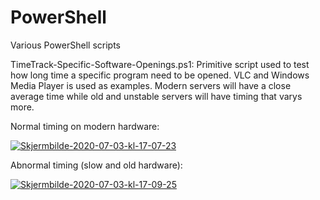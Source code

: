 # PowerShell

Various PowerShell scripts

TimeTrack-Specific-Software-Openings.ps1: Primitive script used to test how long time a specific program need to be opened. VLC and Windows Media Player is used as examples. Modern servers will have a close average time while old and unstable servers will have timing that varys more.

Normal timing on modern hardware:

<a href="https://imgbb.com/"><img src="https://i.ibb.co/yVwZmvD/Skjermbilde-2020-07-03-kl-17-07-23.png" alt="Skjermbilde-2020-07-03-kl-17-07-23" border="0"></a>

Abnormal timing (slow and old hardware):

<a href="https://imgbb.com/"><img src="https://i.ibb.co/PW4CQkC/Skjermbilde-2020-07-03-kl-17-09-25.png" alt="Skjermbilde-2020-07-03-kl-17-09-25" border="0"></a>
